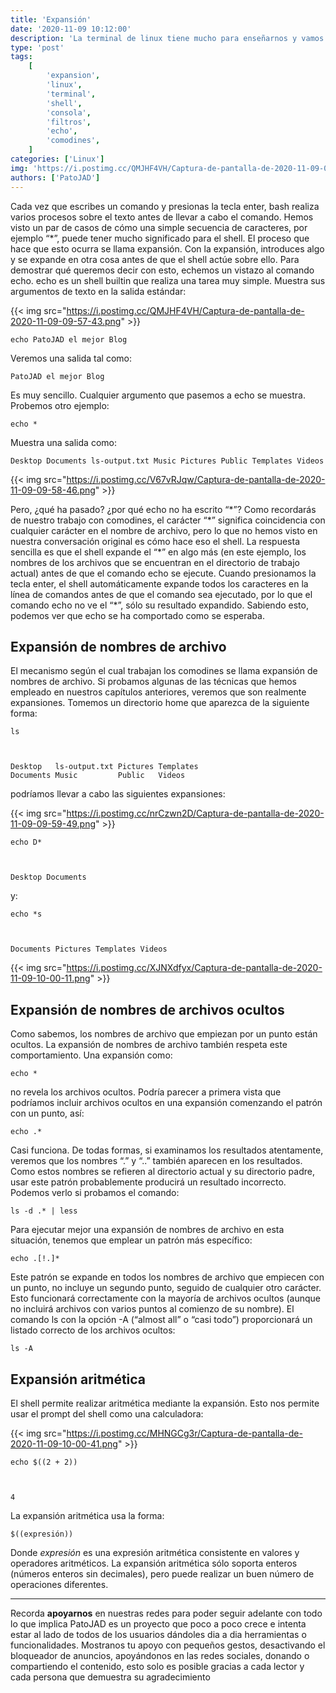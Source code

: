 ```yaml
---
title: 'Expansión'
date: '2020-11-09 10:12:00'
description: 'La terminal de linux tiene mucho para enseñarnos y vamos a hablar de la expansión.'
type: 'post'
tags:
    [
        'expansion',
        'linux',
        'terminal',
        'shell',
        'consola',
        'filtros',
        'echo',
        'comodines',
    ]
categories: ['Linux']
img: 'https://i.postimg.cc/QMJHF4VH/Captura-de-pantalla-de-2020-11-09-09-57-43.png'
authors: ['PatoJAD']
---
```


Cada vez que escribes un comando y presionas la tecla enter, bash realiza varios procesos sobre el texto antes de llevar a cabo el comando. Hemos visto un par de casos de cómo una simple secuencia de caracteres, por ejemplo “\*”, puede tener mucho significado para el shell. El proceso que hace que esto ocurra se llama expansión. Con la expansión, introduces algo y se expande en otra cosa antes de que el shell actúe sobre ello. Para demostrar qué queremos decir con esto, echemos un vistazo al comando echo. echo es un shell builtin que realiza una tarea muy simple. Muestra sus argumentos de texto en la salida estándar:

{{< img src="https://i.postimg.cc/QMJHF4VH/Captura-de-pantalla-de-2020-11-09-09-57-43.png" >}}

    echo PatoJAD el mejor Blog

Veremos una salida tal como:

    PatoJAD el mejor Blog

Es muy sencillo. Cualquier argumento que pasemos a echo se muestra. Probemos otro ejemplo:

    echo *

Muestra una salida como:

    Desktop Documents ls-output.txt Music Pictures Public Templates Videos

{{< img src="https://i.postimg.cc/V67vRJqw/Captura-de-pantalla-de-2020-11-09-09-58-46.png" >}}

Pero, ¿qué ha pasado? ¿por qué echo no ha escrito “\*”? Como recordarás de nuestro trabajo con comodines, el carácter “\*” significa coincidencia con cualquier carácter en el nombre de archivo, pero lo que no hemos visto en nuestra conversación original es cómo hace eso el shell. La respuesta sencilla es que el shell expande el “\*” en algo más (en este ejemplo, los nombres de los archivos que se encuentran en el directorio de trabajo actual) antes de que el comando echo se ejecute. Cuando presionamos la tecla enter, el shell automáticamente expande todos los caracteres en la línea de comandos antes de que el comando sea ejecutado, por lo que el comando echo no ve el “\*”, sólo su resultado expandido. Sabiendo esto, podemos ver que echo se ha comportado como se esperaba.

## Expansión de nombres de archivo

El mecanismo según el cual trabajan los comodines se llama expansión de nombres de archivo. Si probamos algunas de las técnicas que hemos empleado en nuestros capítulos anteriores, veremos que son realmente expansiones. Tomemos un directorio home que aparezca de la siguiente forma:

    ls



    Desktop   ls-output.txt Pictures Templates
    Documents Music         Public   Videos

podríamos llevar a cabo las siguientes expansiones:

{{< img src="https://i.postimg.cc/nrCzwn2D/Captura-de-pantalla-de-2020-11-09-09-59-49.png" >}}

    echo D*



    Desktop Documents

y:

    echo *s



    Documents Pictures Templates Videos

{{< img src="https://i.postimg.cc/XJNXdfyx/Captura-de-pantalla-de-2020-11-09-10-00-11.png" >}}

## Expansión de nombres de archivos ocultos

Como sabemos, los nombres de archivo que empiezan por un punto están ocultos. La expansión de nombres de archivo también respeta este comportamiento. Una expansión como:

    echo *

no revela los archivos ocultos. Podría parecer a primera vista que podríamos incluir archivos ocultos en una expansión comenzando el patrón con un punto, así:

    echo .*

Casi funciona. De todas formas, si examinamos los resultados atentamente, veremos que los nombres “.” y “..” también aparecen en los resultados. Como estos nombres se refieren al directorio actual y su directorio padre, usar este patrón probablemente producirá un resultado incorrecto. Podemos verlo si probamos el comando:

    ls -d .* | less

Para ejecutar mejor una expansión de nombres de archivo en esta situación, tenemos que emplear un patrón más específico:

    echo .[!.]*

Este patrón se expande en todos los nombres de archivo que empiecen con un punto, no incluye un segundo punto, seguido de cualquier otro carácter. Esto funcionará correctamente con la mayoría de archivos ocultos (aunque no incluirá archivos con varios puntos al comienzo de su nombre). El comando ls con la opción -A (“almost all” o “casi todo”) proporcionará un listado correcto de los archivos ocultos:

    ls -A

## Expansión aritmética

El shell permite realizar aritmética mediante la expansión. Esto nos permite usar el prompt del shell como una calculadora:

{{< img src="https://i.postimg.cc/MHNGCg3r/Captura-de-pantalla-de-2020-11-09-10-00-41.png" >}}

    echo $((2 + 2))



    4

La expansión aritmética usa la forma:

    $((expresión))

Donde _expresión_ es una expresión aritmética consistente en valores y operadores aritméticos. La expansión aritmética sólo soporta enteros (números enteros sin decimales), pero puede realizar un buen número de operaciones diferentes.

---

Recorda **apoyarnos** en nuestras redes para poder seguir adelante con todo lo que implica PatoJAD es un proyecto que poco a poco crece e intenta estar al lado de todos de los usuarios dándoles dia a dia herramientas o funcionalidades. Mostranos tu apoyo con pequeños gestos, desactivando el bloqueador de anuncios, apoyándonos en las redes sociales, donando o compartiendo el contenido, esto solo es posible gracias a cada lector y cada persona que demuestra su agradecimiento
